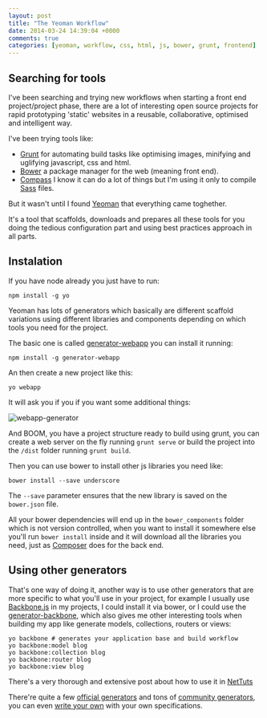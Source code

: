 ```yaml
---
layout: post
title: "The Yeoman Workflow"
date: 2014-03-24 14:39:04 +0000
comments: true
categories: [yeoman, workflow, css, html, js, bower, grunt, frontend]
---
```


## Searching for tools

I've been searching and trying new workflows when starting a front end project/project phase, there are a lot of interesting open source projects for rapid prototyping 'static' websites in a reusable, collaborative, optimised and intelligent way.

I've been trying tools like: 

* [Grunt](http://gruntjs.com/) for automating build tasks like optimising images, minifying and uglifying javascript, css and html.
* [Bower](http://bower.io/) a package manager for the web (meaning front end).
* [Compass](http://compass-style.org/) I know it can do a lot of things but I'm using it only to compile [Sass](http://sass-lang.com/) files.

But it wasn't until I found [Yeoman](http://yeoman.io/) that everything came toghether.

It's a tool that scaffolds, downloads and prepares all these tools for you doing the tedious configuration part and using best practices approach in all parts. 

<!-- more -->

## Instalation

 If you have node already you just have to run:

	npm install -g yo

Yeoman has lots of generators which basically are different scaffold variations using different libraries and components depending on which tools you need for the project.

The basic one is called [generator-webapp](https://github.com/yeoman/generator-webapp) you can install it running:

	npm install -g generator-webapp
	
An then create a new project like this:

	yo webapp
	
It will ask you if you if you want some additional things:

![webapp-generator](https://camo.githubusercontent.com/5f126a73cb4f0a16ca7b9e9c7b748a099458089b/687474703a2f2f692e696d6775722e636f6d2f754b545432486a2e706e67)

And BOOM, you have a project structure ready to build using grunt, you can create a web server on the fly running `grunt serve` or build the project into the `/dist` folder running `grunt build`.

Then you can use bower to install other js libraries you need like:

	bower install --save underscore

The `--save` parameter ensures that the new library is saved on the `bower.json` file.
	
All your bower dependencies will end up in the `bower_components` folder which is not version controlled, when you want to install it somewhere else you'll run `bower install` inside and it will download all the libraries you need, just as [Composer](https://getcomposer.org/) does for the back end.

## Using other generators

That's one way of doing it, another way is to use other generators that are more specific to what you'll use in your project, for example I usually use [Backbone.js](http://backbonejs.org/) in my projects, I could install it via bower, or I could use the [generator-backbone](https://github.com/yeoman/generator-backbone), which also gives me other interesting tools when building my app like generate models, collections, routers or views:

	yo backbone # generates your application base and build workflow
	yo backbone:model blog
	yo backbone:collection blog
	yo backbone:router blog
	yo backbone:view blog
	
There's a very thorough and extensive post about how to use it in [NetTuts](http://code.tutsplus.com/tutorials/building-apps-with-the-yeoman-workflow--net-33254)

There're quite a few [official generators](http://yeoman.io/official-generators.html) and tons of [community generators](http://yeoman.io/community-generators.html), you can even [write your own](http://yeoman.io/generators.html#writing-your-first-generator) with your own specifications.